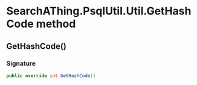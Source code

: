 # SearchAThing.PsqlUtil.Util.GetHashCode method
## GetHashCode()
### Signature
```csharp
public override int GetHashCode()
```
